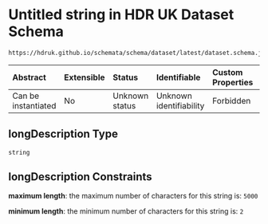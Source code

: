 # Untitled string in HDR UK Dataset Schema

```txt
https://hdruk.github.io/schemata/schema/dataset/latest/dataset.schema.json#/definitions/longDescription
```



| Abstract            | Extensible | Status         | Identifiable            | Custom Properties | Additional Properties | Access Restrictions | Defined In                                                                                        |
| :------------------ | :--------- | :------------- | :---------------------- | :---------------- | :-------------------- | :------------------ | :------------------------------------------------------------------------------------------------ |
| Can be instantiated | No         | Unknown status | Unknown identifiability | Forbidden         | Allowed               | none                | [dataset.schema.json*](../../../schema/dataset/latest/dataset.schema.json "open original schema") |

## longDescription Type

`string`

## longDescription Constraints

**maximum length**: the maximum number of characters for this string is: `5000`

**minimum length**: the minimum number of characters for this string is: `2`
